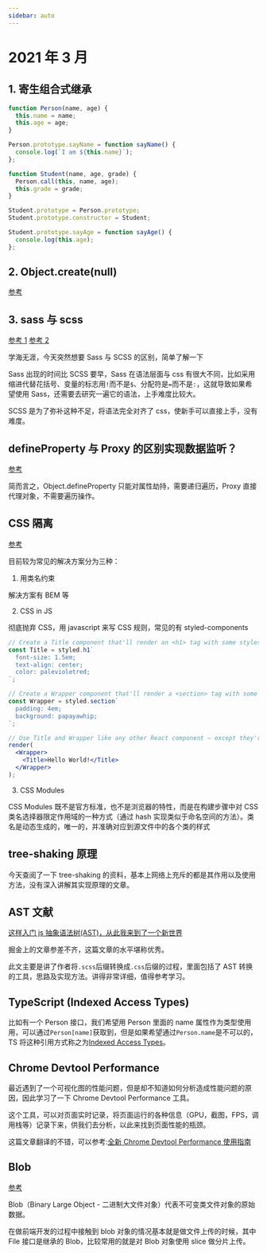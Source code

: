 ```yaml
---
sidebar: auto
---
```


# 2021 年 3 月

## 1. 寄生组合式继承

```javascript
function Person(name, age) {
  this.name = name;
  this.age = age;
}

Person.prototype.sayName = function sayName() {
  console.log(`I am ${this.name}`);
};

function Student(name, age, grade) {
  Person.call(this, name, age);
  this.grade = grade;
}

Student.prototype = Person.prototype;
Student.prototype.constructor = Student;

Student.prototype.sayAge = function sayAge() {
  console.log(this.age);
};
```

## 2. Object.create(null)

[参考](https://juejin.cn/post/6844903589815517192)

## 3. sass 与 scss

[参考 1](https://segmentfault.com/a/1190000005646206)
[参考 2](https://www.html.cn/qa/css3/15686.html)

学海无涯，今天突然想要 Sass 与 SCSS 的区别，简单了解一下

Sass 出现的时间比 SCSS 要早，Sass 在语法层面与 css 有很大不同，比如采用缩进代替花括号、变量的标志用`!`而不是`$`、分配符是`=`而不是`:`，这就导致如果希望使用 Sass，还需要去研究一遍它的语法，上手难度比较大。

SCSS 是为了弥补这种不足，将语法完全对齐了 css，使新手可以直接上手，没有难度。

## defineProperty 与 Proxy 的区别实现数据监听？

[参考](https://www.infoq.cn/article/sPCMAcrdAZQfmLbGJeGr)

简而言之，Object.defineProperty 只能对属性劫持，需要递归遍历，Proxy 直接代理对象，不需要遍历操作。

## CSS 隔离

[参考](https://www.cnblogs.com/xiaohuochai/p/8537959.html)

目前较为常见的解决方案分为三种：

1. 用类名约束

解决方案有 BEM 等

2. CSS in JS

彻底抛弃 CSS，用 javascript 来写 CSS 规则，常见的有 styled-components

```jsx
// Create a Title component that'll render an <h1> tag with some styles
const Title = styled.h1`
  font-size: 1.5em;
  text-align: center;
  color: palevioletred;
`;

// Create a Wrapper component that'll render a <section> tag with some styles
const Wrapper = styled.section`
  padding: 4em;
  background: papayawhip;
`;

// Use Title and Wrapper like any other React component – except they're styled!
render(
  <Wrapper>
    <Title>Hello World!</Title>
  </Wrapper>
);
```

3. CSS Modules

CSS Modules 既不是官方标准，也不是浏览器的特性，而是在构建步骤中对 CSS 类名选择器限定作用域的一种方式（通过 hash 实现类似于命名空间的方法）。类名是动态生成的，唯一的，并准确对应到源文件中的各个类的样式

## tree-shaking 原理

今天查阅了一下 tree-shaking 的资料，基本上网络上充斥的都是其作用以及使用方法，没有深入讲解其实现原理的文章。

## AST 文献

[这样入门 js 抽象语法树(AST)，从此我来到了一个新世界](https://juejin.cn/post/6942016231214055454?utm_source=gold_browser_extension)

掘金上的文章参差不齐，这篇文章的水平堪称优秀。

此文主要是讲了作者将`.scss`后缀转换成`.css`后缀的过程，里面包括了 AST 转换的工具，思路及实现方法。讲得非常详细，值得参考学习。

## TypeScript (Indexed Access Types)

比如有一个 Person 接口，我们希望用 Person 里面的 name 属性作为类型使用用，可以通过`Person[name]`获取到，但是如果希望通过`Person.name`是不可以的，TS 将这种引用方式称之为[Indexed Access Types](https://www.typescriptlang.org/docs/handbook/2/indexed-access-types.html)。

## Chrome Devtool Performance

最近遇到了一个可视化图的性能问题，但是却不知道如何分析造成性能问题的原因，因此学习了一下 Chrome Devtool Performance 工具。

这个工具，可以对页面实时记录，将页面运行的各种信息（GPU，截图，FPS，调用栈等）记录下来，供我们去分析，以此来找到页面性能的瓶颈。

这篇文章翻译的不错，可以参考:[全新 Chrome Devtool Performance 使用指南
](https://zhuanlan.zhihu.com/p/29879682)

## Blob

[参考](https://segmentfault.com/a/1190000011563430)

Blob（Binary Large Object - 二进制大文件对象）代表不可变类文件对象的原始数据。

在做前端开发的过程中接触到 blob 对象的情况基本就是做文件上传的时候，其中 File 接口是继承的 Blob，比较常用的就是对 Blob 对象使用 slice 做分片上传。
